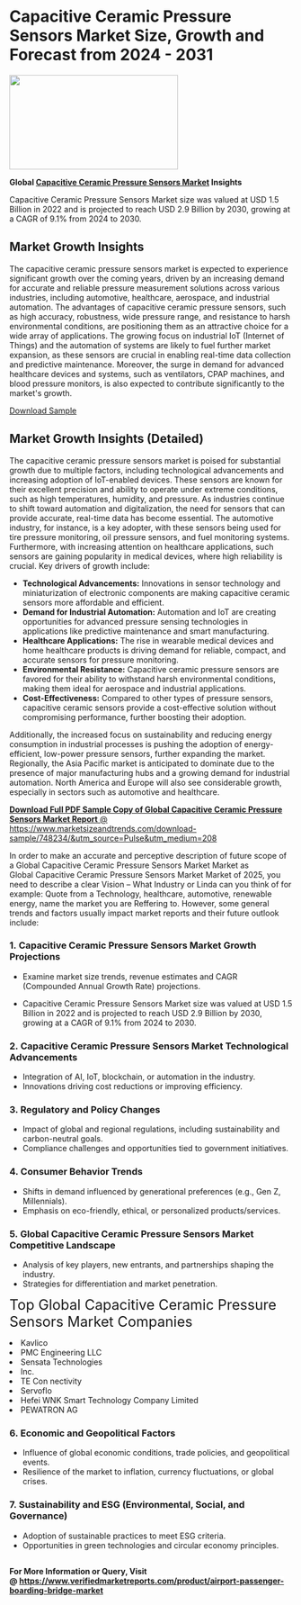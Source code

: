 <H1>Capacitive Ceramic Pressure Sensors Market Size, Growth and Forecast from 2024 - 2031</H1><img class="aligncenter size-medium wp-image-584254" src="https://thirdeyenews.in/wp-content/uploads/2024/09/Global-Market-Research-300x168.jpeg" alt="" width="300" height="168" /><p><strong>Global&nbsp;<a href="https://www.marketsizeandtrends.com/download-sample/748234/&amp;utm_source=Pulse&amp;utm_medium=208">Capacitive Ceramic Pressure Sensors Market</a> Insights</strong></p><p>Capacitive Ceramic Pressure Sensors Market size was valued at USD 1.5 Billion in 2022 and is projected to reach USD 2.9 Billion by 2030, growing at a CAGR of 9.1% from 2024 to 2030.</p><p><h2>Market Growth Insights</h2> <p>The capacitive ceramic pressure sensors market is expected to experience significant growth over the coming years, driven by an increasing demand for accurate and reliable pressure measurement solutions across various industries, including automotive, healthcare, aerospace, and industrial automation. The advantages of capacitive ceramic pressure sensors, such as high accuracy, robustness, wide pressure range, and resistance to harsh environmental conditions, are positioning them as an attractive choice for a wide array of applications. The growing focus on industrial IoT (Internet of Things) and the automation of systems are likely to fuel further market expansion, as these sensors are crucial in enabling real-time data collection and predictive maintenance. Moreover, the surge in demand for advanced healthcare devices and systems, such as ventilators, CPAP machines, and blood pressure monitors, is also expected to contribute significantly to the market's growth.</p> <p><a href="#">Download Sample</a></p> <h2>Market Growth Insights (Detailed)</h2> <p>The capacitive ceramic pressure sensors market is poised for substantial growth due to multiple factors, including technological advancements and increasing adoption of IoT-enabled devices. These sensors are known for their excellent precision and ability to operate under extreme conditions, such as high temperatures, humidity, and pressure. As industries continue to shift toward automation and digitalization, the need for sensors that can provide accurate, real-time data has become essential. The automotive industry, for instance, is a key adopter, with these sensors being used for tire pressure monitoring, oil pressure sensors, and fuel monitoring systems. Furthermore, with increasing attention on healthcare applications, such sensors are gaining popularity in medical devices, where high reliability is crucial. Key drivers of growth include: <ul> <li><strong>Technological Advancements:</strong> Innovations in sensor technology and miniaturization of electronic components are making capacitive ceramic sensors more affordable and efficient.</li> <li><strong>Demand for Industrial Automation:</strong> Automation and IoT are creating opportunities for advanced pressure sensing technologies in applications like predictive maintenance and smart manufacturing.</li> <li><strong>Healthcare Applications:</strong> The rise in wearable medical devices and home healthcare products is driving demand for reliable, compact, and accurate sensors for pressure monitoring.</li> <li><strong>Environmental Resistance:</strong> Capacitive ceramic pressure sensors are favored for their ability to withstand harsh environmental conditions, making them ideal for aerospace and industrial applications.</li> <li><strong>Cost-Effectiveness:</strong> Compared to other types of pressure sensors, capacitive ceramic sensors provide a cost-effective solution without compromising performance, further boosting their adoption.</li> </ul> <p>Additionally, the increased focus on sustainability and reducing energy consumption in industrial processes is pushing the adoption of energy-efficient, low-power pressure sensors, further expanding the market. Regionally, the Asia Pacific market is anticipated to dominate due to the presence of major manufacturing hubs and a growing demand for industrial automation. North America and Europe will also see considerable growth, especially in sectors such as automotive and healthcare.</p> <p><a href="#"></p><p><span class=""><strong>Download Full PDF Sample Copy of Global Capacitive Ceramic Pressure Sensors Market Report</strong> @ <a href="https://www.marketsizeandtrends.com/download-sample/748234/&amp;utm_source=Pulse&amp;utm_medium=208" target="_blank">https://www.marketsizeandtrends.com/download-sample/748234/&amp;utm_source=Pulse&amp;utm_medium=208</a></span></p><p>In order to make an accurate and perceptive description of future scope of a Global&nbsp;Capacitive Ceramic Pressure Sensors Market Market as Global&nbsp;Capacitive Ceramic Pressure Sensors Market Market of 2025, you need to describe a clear Vision &ndash; What Industry or Linda can you think of for example: Quote from a Technology, healthcare, automotive, renewable energy, name the market you are Reffering to. However, some general trends and factors usually impact market reports and their future outlook include:</p><h3>1.&nbsp;<strong>Capacitive Ceramic Pressure Sensors Market Growth Projections</strong></h3><ul><li>Examine market size trends, revenue estimates and CAGR (Compounded Annual Growth Rate) projections.</li><li><p>Capacitive Ceramic Pressure Sensors Market size was valued at USD 1.5 Billion in 2022 and is projected to reach USD 2.9 Billion by 2030, growing at a CAGR of 9.1% from 2024 to 2030.</p></li></ul><h3>2.&nbsp;<strong>Capacitive Ceramic Pressure Sensors Market Technological Advancements</strong></h3><ul><li>Integration of AI, IoT, blockchain, or automation in the industry.</li><li>Innovations driving cost reductions or improving efficiency.</li></ul><h3>3.&nbsp;<strong>Regulatory and Policy Changes</strong></h3><ul><li>Impact of global and regional regulations, including sustainability and carbon-neutral goals.</li><li>Compliance challenges and opportunities tied to government initiatives.</li></ul><h3>4.&nbsp;<strong>Consumer Behavior Trends</strong></h3><ul><li>Shifts in demand influenced by generational preferences (e.g., Gen Z, Millennials).</li><li>Emphasis on eco-friendly, ethical, or personalized products/services.</li></ul><h3>5.&nbsp;<strong>Global Capacitive Ceramic Pressure Sensors Market Competitive Landscape</strong></h3><ul><li>Analysis of key players, new entrants, and partnerships shaping the industry.</li><li>Strategies for differentiation and market penetration.</li></ul><p data-pm-slice="1 1 []"><span style="color: inherit; font-family: inherit; font-size: 25px;">Top Global Capacitive Ceramic Pressure Sensors Market Companies</span></p><div class="" data-test-id=""><p><li>Kavlico</li><li> PMC Engineering LLC</li><li> Sensata Technologies</li><li> Inc.</li><li> TE Con nectivity</li><li> Servoflo</li><li> Hefei WNK Smart Technology Company Limited</li><li> PEWATRON AG</li></p></div><h3>6.&nbsp;<strong>Economic and Geopolitical Factors</strong></h3><ul><li>Influence of global economic conditions, trade policies, and geopolitical events.</li><li>Resilience of the market to inflation, currency fluctuations, or global crises.</li></ul><h3>7.&nbsp;<strong>Sustainability and ESG (Environmental, Social, and Governance)</strong></h3><ul><li>Adoption of sustainable practices to meet ESG criteria.</li><li>Opportunities in green technologies and circular economy principles.</li></ul><h2><strong style="font-size: 14px;">For More Information or Query, Visit @&nbsp;</strong><a style="background-color: #ffffff; font-size: 14px;" href="https://www.marketsizeandtrends.com/report/capacitive-ceramic-pressure-sensors-market/" target="_blank">https://www.verifiedmarketreports.com/product/airport-passenger-boarding-bridge-market</a></h2>
